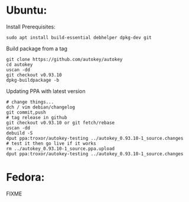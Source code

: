 # Ubuntu:

Install Prerequisites:

    sudo apt install build-essential debhelper dpkg-dev git

Build package from a tag

    git clone https://github.com/autokey/autokey
    cd autokey
    uscan -dd
    git checkout v0.93.10
    dpkg-buildpackage -b

Updating PPA with latest version

    # change things...
    dch / vim debian/changelog
    git commit,push
    # tag release in github
    git checkout v0.93.10 or git fetch/rebase
    uscan -dd
    debuild -S
    dput ppa:troxor/autokey-testing ../autokey_0.93.10-1_source.changes
    # test it then go live if it works
    rm ../autokey_0.93.10-1_source.ppa.upload
    dput ppa:troxor/autokey-testing ../autokey_0.93.10-1_source.changes

# Fedora:

FIXME